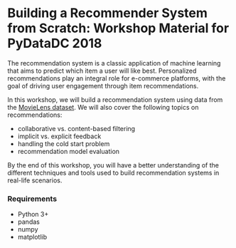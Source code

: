 # Building a Recommender System from Scratch: Workshop Material for PyDataDC 2018

The recommendation system is a classic application of machine learning that aims to predict which item a user will like best. Personalized recommendations play an integral role for e-commerce platforms, with the goal of driving user engagement through item recommendations.

In this workshop, we will build a recommendation system using data from the [MovieLens dataset](https://grouplens.org/datasets/movielens/). We will also cover the following topics on recommendations:

- collaborative vs. content-based filtering
- implicit vs. explicit feedback
- handling the cold start problem
- recommendation model evaluation

By the end of this workshop, you will have a better understanding of the different techniques and tools used to build recommendation systems in real-life scenarios.

### Requirements

- Python 3+
- pandas
- numpy
- matplotlib